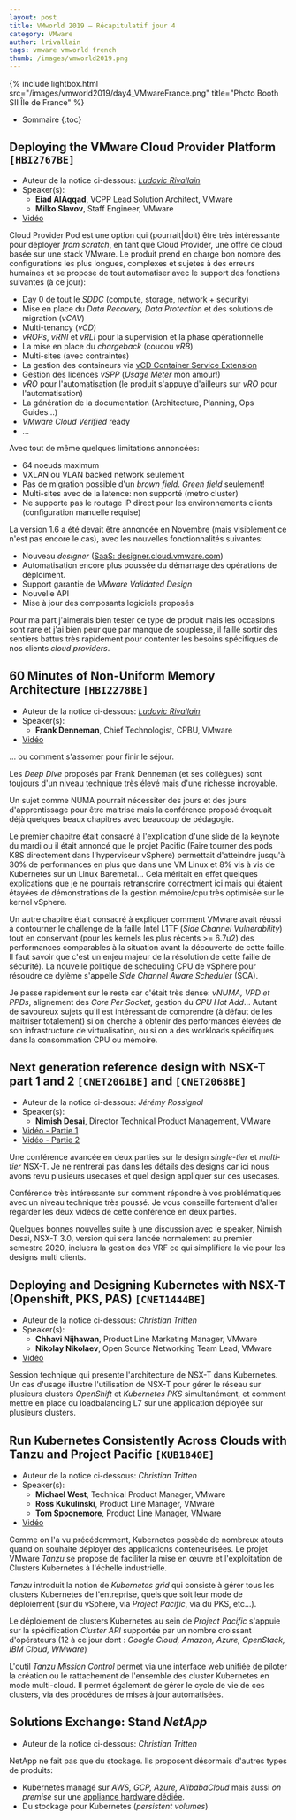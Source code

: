 ```yaml
---
layout: post
title: VMworld 2019 – Récapitulatif jour 4
category: VMware
author: lrivallain
tags: vmware vmworld french
thumb: /images/vmworld2019.png
---
```


{% include lightbox.html src="/images/vmworld2019/day4_VMwareFrance.png" title="Photo Booth SII Île de France" %}

* Sommaire
{:toc}

## Deploying the VMware Cloud Provider Platform `[HBI2767BE]`

* Auteur de la notice ci-dessous: *[Ludovic Rivallain](/about/#lrivallain)*
* Speaker(s):
  * **Eiad AlAqqad**, VCPP Lead Solution Architect, VMware
  * **Milko Slavov**, Staff Engineer, VMware
* [Vidéo](https://videos.vmworld.com/global/2019/videoplayer/29354)

Cloud Provider Pod est une option qui (pourrait\|doit) être très intéressante pour déployer *from scratch*, en tant que Cloud Provider, une offre de cloud basée sur une stack VMware. Le produit prend en charge bon nombre des configurations les plus longues, complexes et sujetes à des erreurs humaines et se propose de tout automatiser avec le support des fonctions suivantes (à ce jour):

* Day 0 de tout le *SDDC* (compute, storage, network + security)
* Mise en place du *Data Recovery, Data Protection* et des solutions de migration (*vCAV*)
* Multi-tenancy (*vCD*)
* *vROPs*, *vRNI* et *vRLI* pour la supervision et la phase opérationnelle
* La mise en place du *chargeback* (coucou *vRB*)
* Multi-sites (avec contraintes)
* La gestion des containeurs via [vCD Container Service Extension](https://vmware.github.io/container-service-extension)
* Gestion des licences *vSPP* (*Usage Meter* mon amour!)
* *vRO* pour l'automatisation (le produit s'appuye d'ailleurs sur *vRO* pour l'automatisation)
* La génération de la documentation (Architecture, Planning, Ops Guides…)
* *VMware Cloud Verified* ready
* …

Avec tout de même quelques limitations annoncées:

* 64 noeuds maximum
* VXLAN ou VLAN backed network seulement
* Pas de migration possible d'un *brown field*. *Green field* seulement!
* Multi-sites avec de la latence: non supporté (metro cluster)
* Ne supporte pas le routage IP direct pour les environnements clients (configuration manuelle requise)

La version 1.6 a été devait être annoncée en Novembre (mais visiblement ce n'est pas encore le cas), avec les nouvelles fonctionnalités suivantes:

* Nouveau *designer* ([SaaS: designer.cloud.vmware.com](https://designer.cloud.vmware.com/))
* Automatisation encore plus poussée du démarrage des opérations de déploiment.
* Support garantie de *VMware Validated Design*
* Nouvelle API
* Mise à jour des composants logiciels proposés

Pour ma part j'aimerais bien tester ce type de produit mais les occasions sont rare et j'ai bien peur que par manque de souplesse, il faille sortir des sentiers battus très rapidement pour contenter les besoins spécifiques de nos clients *cloud providers*.

## 60 Minutes of Non-Uniform Memory Architecture `[HBI2278BE]`

* Auteur de la notice ci-dessous: *[Ludovic Rivallain](/about/#lrivallain)*
* Speaker(s):
  * **Frank Denneman**, Chief Technologist, CPBU, VMware
* [Vidéo](https://videos.vmworld.com/global/2019/videoplayer/29139)

… ou comment s'assomer pour finir le séjour.

Les *Deep Dive* proposés par Frank Denneman (et ses collègues) sont toujours d'un niveau technique très élevé mais d'une richesse incroyable.

Un sujet comme NUMA pourrait nécessiter des jours et des jours d'apprentissage pour être maitrisé mais la conférence proposé évoquait déjà quelques beaux chapitres avec beaucoup de pédagogie.

Le premier chapitre était consacré à l'explication d'une slide de la keynote du mardi ou il était annoncé que le projet Pacific (Faire tourner des pods K8S directement dans l'hyperviseur vSphere) permettait d'atteindre jusqu'à 30% de performances en plus que dans une VM Linux et 8% vis à vis de Kubernetes sur un Linux Baremetal… Cela méritait en effet quelques explications que je ne pourrais retranscrire correctment ici mais qui étaient étayées de démonstrations de la gestion mémoire/cpu très optimisée sur le kernel vSphere.

Un autre chapitre était consacré à expliquer comment VMware avait réussi à contourner le challenge de la faille Intel L1TF (*Side Channel Vulnerability*) tout en conservant (pour les kernels les plus récents >= 6.7u2) des performances comparables à la situation avant la découverte de cette faille. Il faut savoir que c'est un enjeu majeur de la résolution de cette faille de sécurité). La nouvelle politique de scheduling CPU de vSphere pour résoudre ce dylème s'appelle *Side Channel Aware Scheduler* (SCA).

Je passe rapidement sur le reste car c'était très dense: *vNUMA, VPD et PPDs*, alignement des *Core Per Socket*, gestion du *CPU Hot Add*… Autant de savoureux sujets qu'il est intéressant de comprendre (à défaut de les maitriser totalement) si on cherche à obtenir des performances élevées de son infrastructure de virtualisation, ou si on a des workloads spécifiques dans la consommation CPU ou mémoire.


## Next generation reference design with NSX-T part 1 and 2 `[CNET2061BE]` and `[CNET2068BE]`

* Auteur de la notice ci-dessous: *Jérémy Rossignol*
* Speaker(s):
  * **Nimish Desai**, Director Technical Product Management, VMware
* [Vidéo - Partie 1](https://videos.vmworld.com/global/2019/videoplayer/29694)
* [Vidéo - Partie 2](https://videos.vmworld.com/global/2019/videoplayer/29692)

Une conférence avancée en deux parties sur le design *single-tier* et *multi-tier* NSX-T. Je ne rentrerai pas dans les détails des designs car ici nous avons revu plusieurs usecases et quel design appliquer sur ces usecases.

Conférence très intéressante sur comment répondre à vos problématiques avec un niveau technique très poussé. Je vous conseille fortement d'aller regarder les deux vidéos de cette conférence en deux parties.

Quelques bonnes nouvelles suite à une discussion avec le speaker, Nimish Desai, NSX-T 3.0, version qui sera lancée normalement au premier semestre 2020, incluera la gestion des VRF ce qui simplifiera la vie pour les designs multi clients.


## Deploying and Designing Kubernetes with NSX-T (Openshift, PKS, PAS) `[CNET1444BE]`

* Auteur de la notice ci-dessous: *Christian Tritten*
* Speaker(s):
  * **Chhavi Nijhawan**, Product Line Marketing Manager, VMware
  * **Nikolay Nikolaev**, Open Source Networking Team Lead, VMware
* [Vidéo](https://videos.vmworld.com/global/2019/videoplayer/29837)

Session technique qui présente l'architecture de NSX-T dans Kubernetes. Un cas d'usage illustre l'utilisation de NSX-T pour gérer le réseau sur plusieurs clusters *OpenShift* et *Kubernetes PKS* simultanément, et comment mettre en place du loadbalancing L7 sur une application déployée sur plusieurs clusters.


## Run Kubernetes Consistently Across Clouds with Tanzu and Project Pacific `[KUB1840E]`

* Auteur de la notice ci-dessous: *Christian Tritten*
* Speaker(s):
  * **Michael West**, Technical Product Manager, VMware
  * **Ross Kukulinski**, Product Line Manager, VMware
  * **Tom Spoonemore**, Product Line Manager, VMware
* [Vidéo](https://videos.vmworld.com/global/2019/videoplayer/29812)

Comme on l'a vu précédemment, Kubernetes possède de nombreux atouts quand on souhaite déployer des applications conteneurisées. Le projet VMware *Tanzu* se propose de faciliter la mise en œuvre et l'exploitation de Clusters Kubernetes à l'échelle industrielle.

*Tanzu* introduit la notion de _Kubernetes grid_ qui consiste à gérer tous les clusters Kubernetes de l'entreprise, quels que soit leur mode de déploiement (sur du vSphere, via *Project Pacific*, via du PKS, etc...).

Le déploiement de clusters Kubernetes au sein de *Project Pacific* s'appuie sur la spécification _Cluster API_ supportée par un nombre croissant d'opérateurs (12 à ce jour dont : *Google Cloud, Amazon, Azure, OpenStack, IBM Cloud, WMware*)

L'outil *Tanzu Mission Control* permet via une interface web unifiée de piloter la création ou le rattachement de l'ensemble des cluster Kubernetes en mode multi-cloud. Il permet également de gérer le cycle de vie de ces clusters, via des procédures de mises à jour automatisées.


## Solutions Exchange: Stand *NetApp*

* Auteur de la notice ci-dessous: *Christian Tritten*

NetApp ne fait pas que du stockage. Ils proposent désormais d'autres types de produits:

* Kubernetes managé sur *AWS, GCP, Azure, AlibabaCloud* mais aussi *on premise* sur une [appliance hardware dédiée](https://cloud.netapp.com/kubernetes-service).
* Du stockage pour Kubernetes (*persistent volumes*)